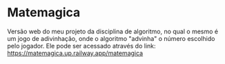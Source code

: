 # Matemagica
Versão web do meu projeto da disciplina de algoritmo, no qual o mesmo é um jogo de adivinhação, onde o algoritmo "advinha" o número escolhido pelo jogador. Ele pode ser acessado através do link: https://matemagica.up.railway.app/matemagica
